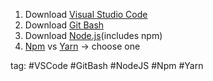 1. Download [Visual Studio Code](https://code.visualstudio.com/)
2. Download [Git Bash](https://gitforwindows.org/)
3. Download [Node.js](https://nodejs.org/en/)(includes npm)
4. [Npm](https://www.npmjs.com/) vs [Yarn](https://classic.yarnpkg.com/en/docs/install/#mac-stable) -> choose one

tag: #VSCode #GitBash #NodeJS #Npm #Yarn 
